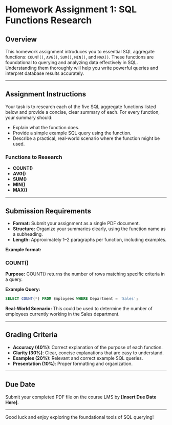 # Homework Assignment 1: SQL Functions Research

## Overview
This homework assignment introduces you to essential SQL aggregate functions: `COUNT()`, `AVG()`, `SUM()`, `MIN()`, and `MAX()`. These functions are foundational to querying and analyzing data effectively in SQL. Understanding them thoroughly will help you write powerful queries and interpret database results accurately.

---

## Assignment Instructions

Your task is to research each of the five SQL aggregate functions listed below and provide a concise, clear summary of each. For every function, your summary should:

- Explain what the function does.
- Provide a simple example SQL query using the function.
- Describe a practical, real-world scenario where the function might be used.

### Functions to Research
- **COUNT()**
- **AVG()**
- **SUM()**
- **MIN()**
- **MAX()**

---

## Submission Requirements

- **Format:** Submit your assignment as a single PDF document.
- **Structure:** Organize your summaries clearly, using the function name as a subheading.
- **Length:** Approximately 1–2 paragraphs per function, including examples.

**Example format:**

### COUNT()

**Purpose:** COUNT() returns the number of rows matching specific criteria in a query.

**Example Query:**
```sql
SELECT COUNT(*) FROM Employees WHERE Department = 'Sales';
```

**Real-World Scenario:**
This could be used to determine the number of employees currently working in the Sales department.

---

## Grading Criteria

- **Accuracy (40%)**: Correct explanation of the purpose of each function.
- **Clarity (30%)**: Clear, concise explanations that are easy to understand.
- **Examples (20%)**: Relevant and correct example SQL queries.
- **Presentation (10%)**: Proper formatting and organization.

---

## Due Date

Submit your completed PDF file on the course LMS by **[Insert Due Date Here]**.

---

Good luck and enjoy exploring the foundational tools of SQL querying!